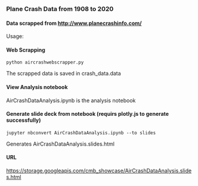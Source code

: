 ### Plane Crash Data from 1908 to 2020
#### Data scrapped from http://www.planecrashinfo.com/

Usage:

#### Web Scrapping
`python aircrashwebscrapper.py`

The scrapped data is saved in crash_data.data

#### View Analysis notebook
AirCrashDataAnalysis.ipynb is the analysis notebook

#### Generate slide deck from notebook (requirs plotly.js to generate successfully)
`jupyter nbconvert AirCrashDataAnalysis.ipynb --to slides`

Generates AirCrashDataAnalysis.slides.html

#### URL
https://storage.googleapis.com/cmb_showcase/AirCrashDataAnalysis.slides.html

